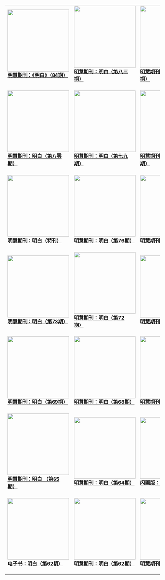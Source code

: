 |||||
|---|---|---|---|
|[<img width="200px" src="http://qikan.minghui.org/mhqkpage/qikanimage/2019/10/31/mingbai-84-read-cover.png" ><br/><b> 明慧期刊：《明白》（84期）</b><br/><br/>](../pages/mingbai/195013.md)|[<img width="200px" src="http://qikan.minghui.org/mhqkpage/qikanimage/2019/08/11/mingbai-83-read-cover.png" ><br/><b> 明慧期刊：明白（第八三期）</b><br/><br/>](../pages/mingbai/194004.md)|[<img width="200px" src="http://qikan.minghui.org/mhqkpage/qikanimage/2019/06/13/mingbai-82-read-cover.png" ><br/><b> 明慧期刊：明白（第八二期）</b><br/><br/>](../pages/mingbai/193169.md)|[<img width="200px" src="http://qikan.minghui.org/mhqkpage/qikanimage/2019/03/31/mingbai-81-read-cover.png" ><br/><b> 明慧期刊：明白（第八一期）</b><br/><br/>](../pages/mingbai/192261.md)|
|[<img width="200px" src="http://qikan.minghui.org/mhqkpage/qikanimage/2019/01/25/mingbai-80-read-cover.png" ><br/><b> 明慧期刊：明白（第八零期）</b><br/><br/>](../pages/mingbai/191500.md)|[<img width="200px" src="http://qikan.minghui.org/mhqkpage/qikanimage/2018/12/04/mingbai-79-2in1-read-cover.png" ><br/><b> 明慧期刊：明白（第七九期）</b><br/><br/>](../pages/mingbai/190866.md)|[<img width="200px" src="http://qikan.minghui.org/mhqkpage/qikanimage/2018/10/07/mingbai-78-2in1-read-cover.png" ><br/><b> 明慧期刊：明白（第七八期）</b><br/><br/>](../pages/mingbai/190098.md)|[<img width="200px" src="http://qikan.minghui.org/mhqkpage/qikanimage/2018/08/03/mingbai-77-2in1-read-cover.png" ><br/><b> 明慧期刊：明白（第七七期）</b><br/><br/>](../pages/mingbai/189222.md)|
|[<img width="200px" src="http://qikan.minghui.org/mhqkpage/qikanimage/2018/07/06/zhunipingan_read-cover.png" ><br/><b> 明慧期刊：明白（特刊）</b><br/><br/>](../pages/mingbai/188849.md)|[<img width="200px" src="http://qikan.minghui.org/mhqkpage/qikanimage/2018/06/05/mingbai-76-read-cover.png" ><br/><b> 明慧期刊：明白（第76期）</b><br/><br/>](../pages/mingbai/188464.md)|[<img width="200px" src="http://qikan.minghui.org/mhqkpage/qikanimage/2018/04/05/mingbai-75-read-cover.png" ><br/><b> 明慧期刊：明白（第75期）</b><br/><br/>](../pages/mingbai/187660.md)|[<img width="200px" src="http://qikan.minghui.org/mhqkpage/qikanimage/2018/02/03/mingbai-74-read-cover.png" ><br/><b> 明慧期刊：明白（第74期）</b><br/><br/>](../pages/mingbai/186907.md)|
|[<img width="200px" src="http://qikan.minghui.org/mhqkpage/qikanimage/2017/12/01/mingbai-73-2in1-read-cover.png" ><br/><b> 明慧期刊：明白（第73期）</b><br/><br/>](../pages/mingbai/185966.md)|[<img width="200px" src="http://qikan.minghui.org/mhqkpage/qikanimage/2017/08/19/mingbai-72-2in1-read-cover.png" ><br/><b> 明慧期刊：明白（第72 期）</b><br/><br/>](../pages/mingbai/184386.md)|[<img width="200px" src="http://qikan.minghui.org/mhqkpage/qikanimage/2017/05/22/mingbai-71-2in1-read-cover.png" ><br/><b> 明慧期刊：明白（第71期）</b><br/><br/>](../pages/mingbai/182915.md)|[<img width="200px" src="http://qikan.minghui.org/mhqkpage/qikanimage/2017/01/13/mingbai-xntk-2in1-read-cover.png" ><br/><b> 明慧期刊：明白（新年特刊）</b><br/><br/>](../pages/mingbai/180934.md)|
|[<img width="200px" src="http://qikan.minghui.org/mhqkpage/qikanimage/2016/12/22/mingbai-69-2in1-read-cover.png" ><br/><b> 明慧期刊：明白（第69期）</b><br/><br/>](../pages/mingbai/180612.md)|[<img width="200px" src="http://qikan.minghui.org/mhqkpage/qikanimage/2016/10/19/mingbai-68-2in1-read-cover.png" ><br/><b> 明慧期刊：明白（第68期）</b><br/><br/>](../pages/mingbai/179592.md)|[<img width="200px" src="http://qikan.minghui.org/mhqkpage/qikanimage/2016/07/09/mingbai-67-2in1-read-cover.png" ><br/><b> 明慧期刊：明白（第67期）</b><br/><br/>](../pages/mingbai/177963.md)|[<img width="200px" src="http://qikan.minghui.org/mhqkpage/qikanimage/2016/06/03/mingbai-66-2in1-read-cover.png" ><br/><b> 明慧期刊：明白（第66期）</b><br/><br/>](../pages/mingbai/177379.md)|
|[<img width="200px" src="http://qikan.minghui.org/mhqkpage/qikanimage/2016/05/05/mingbai-65-2in1-read-cover.png" ><br/><b> 明慧期刊：明白 （第65期）</b><br/><br/>](../pages/mingbai/176950.md)|[<img width="200px" src="http://qikan.minghui.org/mhqkpage/qikanimage/2016/04/07/mingbai-64-2in1-read-cover.png" ><br/><b> 明慧期刊：明白（第64期）</b><br/><br/>](../pages/mingbai/176532.md)|[<img width="200px" src="http://qikan.minghui.org/mhqkpage/qikanimage/2016/02/24/mingbai-63-2in1-read-cover.png" ><br/><b> 闪画版：明白（第63期）</b><br/><br/>](../pages/mingbai/175819.md)|[<img width="200px" src="http://qikan.minghui.org/mhqkpage/qikanimage/2016/02/23/mingbai-63-2in1-read-cover.png" ><br/><b> 明慧期刊：明白（第63期）</b><br/><br/>](../pages/mingbai/175818.md)|
|[<img width="200px" src="http://qikan.minghui.org/mhqkpage/qikanimage/2016/01/22/mingbai-62-2in1-read-cover.png" ><br/><b> 电子书：明白（第62期）</b><br/><br/>](../pages/mingbai/175359.md)|[<img width="200px" src="http://qikan.minghui.org/mhqkpage/qikanimage/2016/01/19/mingbai-62-2in1-read-cover.png" ><br/><b> 明慧期刊：明白（第62期）</b><br/><br/>](../pages/mingbai/175322.md)|[<img width="200px" src="http://qikan.minghui.org/mhqkpage/qikanimage/2015/12/22/mingbai-61-2in1-read-cover.png" ><br/><b> 明慧期刊：明白（第61期）</b><br/><br/>](../pages/mingbai/174867.md)|[<img width="200px" src="http://qikan.minghui.org/mhqkpage/qikanimage/2015/11/07/mingbai-60-2in1-read-cover.png" ><br/><b> 明慧期刊：明白（第60期）</b><br/><br/>](../pages/mingbai/174066.md)|
